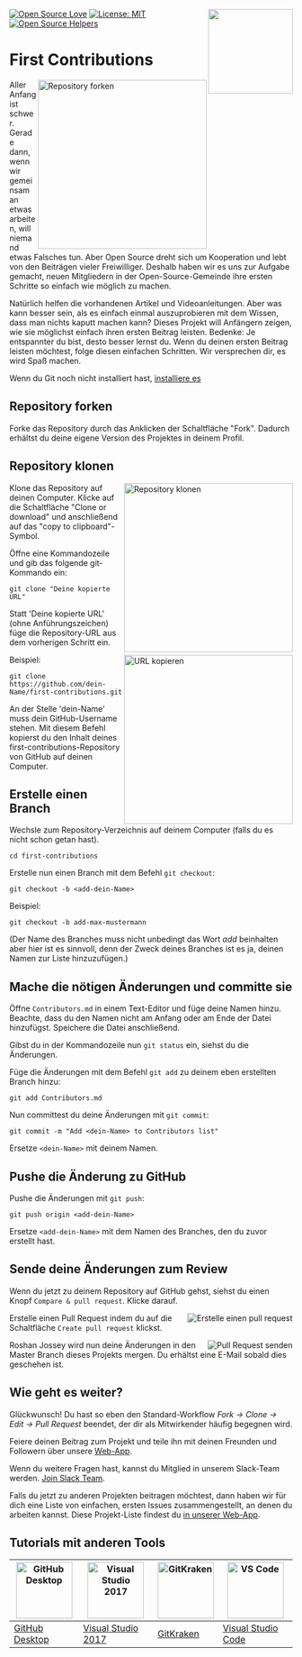 [![Open Source Love](https://badges.frapsoft.com/os/v1/open-source.svg?v=103)](https://github.com/ellerbrock/open-source-badges/)
[<img align="right" width="150" src="../assets/join-slack-team.png">](https://join.slack.com/t/firstcontributors/shared_invite/enQtNjkxNzQwNzA2MTMwLTVhMWJjNjg2ODRlNWZhNjIzYjgwNDIyZWYwZjhjYTQ4OTBjMWM0MmFhZDUxNzBiYzczMGNiYzcxNjkzZDZlMDM)
[![License: MIT](https://img.shields.io/badge/License-MIT-green.svg)](https://opensource.org/licenses/MIT)
[![Open Source Helpers](https://www.codetriage.com/roshanjossey/first-contributions/badges/users.svg)](https://www.codetriage.com/roshanjossey/first-contributions)


# First Contributions

<img align="right" width="300" src="../assets/fork.png" alt="Repository forken" />

Aller Anfang ist schwer. Gerade dann, wenn wir gemeinsam an etwas arbeiten, will niemand etwas Falsches tun. Aber Open Source dreht sich um Kooperation und lebt von den Beiträgen vieler Freiwilliger. Deshalb haben wir es uns zur Aufgabe gemacht, neuen Mitgliedern in der Open-Source-Gemeinde ihre ersten Schritte so einfach wie möglich zu machen. 

Natürlich helfen die vorhandenen Artikel und Videoanleitungen. Aber was kann besser sein, als es einfach einmal auszuprobieren mit dem Wissen, dass man nichts kaputt machen kann? Dieses Projekt will Anfängern zeigen, wie sie möglichst einfach ihren ersten Beitrag leisten. Bedenke: Je entspannter du bist, desto besser lernst du. Wenn du deinen ersten Beitrag leisten möchtest, folge diesen einfachen Schritten. Wir versprechen dir, es wird Spaß machen.


Wenn du Git noch nicht installiert hast, [ installiere es ]( https://help.github.com/articles/set-up-git/ )

## Repository forken

Forke das Repository durch das Anklicken der Schaltfläche "Fork". Dadurch erhältst du deine eigene Version des Projektes in deinem Profil.

## Repository klonen

<img align="right" width="300" src="../assets/clone.png" alt="Repository klonen" />

Klone das Repository auf deinen Computer. Klicke auf die Schaltfläche "Clone or download" und anschließend auf das "copy to clipboard"-Symbol.

Öffne eine Kommandozeile und gib das folgende git-Kommando ein:

```
git clone "Deine kopierte URL"
```
Statt 'Deine kopierte URL' (ohne Anführungszeichen) füge die Repository-URL aus dem vorherigen Schritt ein.

<img align="right" width="300" src="../assets/copy-to-clipboard.png" alt="URL kopieren" />

Beispiel:
```
git clone https://github.com/dein-Name/first-contributions.git
```
An der Stelle 'dein-Name' muss dein GitHub-Username stehen. Mit diesem Befehl kopierst du den Inhalt deines first-contributions-Repository von GitHub auf deinen Computer.

## Erstelle einen Branch

Wechsle zum Repository-Verzeichnis auf deinem Computer (falls du es nicht schon getan hast).

```
cd first-contributions
```
Erstelle nun einen Branch mit dem Befehl `git checkout`:
```
git checkout -b <add-dein-Name>
```

Beispiel:
```
git checkout -b add-max-mustermann
```

(Der Name des Branches muss nicht unbedingt das Wort *add* beinhalten aber hier ist es sinnvoll, denn der Zweck deines Branches ist es ja, deinen Namen zur Liste hinzuzufügen.)

## Mache die nötigen Änderungen und committe sie

Öffne `Contributors.md` in einem Text-Editor und füge deine Namen hinzu. Beachte, dass du den Namen nicht am Anfang oder am Ende der Datei hinzufügst. Speichere die Datei anschließend.

Gibst du in der Kommandozeile nun `git status` ein, siehst du die Änderungen. 

Füge die Änderungen mit dem Befehl `git add` zu deinem eben erstellten Branch hinzu:
```
git add Contributors.md
```

Nun committest du deine Änderungen mit `git commit`:
```
git commit -m "Add <dein-Name> to Contributors list"
```
Ersetze `<dein-Name>` mit deinem Namen.

## Pushe die Änderung zu GitHub

Pushe die Änderungen mit `git push`:
```
git push origin <add-dein-Name>
```
Ersetze `<add-dein-Name>` mit dem Namen des Branches, den du zuvor erstellt hast.

## Sende deine Änderungen zum Review

Wenn du jetzt zu deinem Repository auf GitHub gehst, siehst du einen Knopf `Compare & pull request`. Klicke darauf.

<img style="float: right;" src="../assets/compare-and-pull.png" alt="Erstelle einen pull request" />

Erstelle einen Pull Request indem du auf die Schaltfläche `Create pull request` klickst.

<img style="float: right;" src="../assets/submit-pull-request.png" alt="Pull Request senden" />

Roshan Jossey wird nun deine Änderungen in den Master Branch dieses Projekts mergen. Du erhältst eine E-Mail sobald dies geschehen ist. 

## Wie geht es weiter?

Glückwunsch! Du hast so eben den Standard-Workflow *Fork -> Clone -> Edit -> Pull Request* beendet, der dir als Mitwirkender häufig begegnen wird.

Feiere deinen Beitrag zum Projekt und teile ihn mit deinen Freunden und Followern über unsere [Web-App](https://firstcontributions.github.io/#social-share).

Wenn du weitere Fragen hast, kannst du Mitglied in unserem Slack-Team werden. [Join Slack Team](https://join.slack.com/t/firstcontributors/shared_invite/enQtMzE1MTYwNzI3ODQ0LTZiMDA2OGI2NTYyNjM1MTFiNTc4YTRhZTg4OWZjMzA0ZWZmY2UxYzVkMzI1ZmVmOWI4ODdkZWQwNTM2NDVmNjY).

Falls du jetzt zu anderen Projekten beitragen möchtest, dann haben wir für dich eine Liste von einfachen, ersten Issues zusammengestellt, an denen du arbeiten kannst. Diese Projekt-Liste findest du [in unserer Web-App](https://firstcontributions.github.io/#project-list).

## Tutorials mit anderen Tools

|<a href="../github-desktop-tutorial.md"><img alt="GitHub Desktop" src="https://desktop.github.com/images/desktop-icon.svg" width="100"></a>|<a href="../github-windows-vs2017-tutorial.md"><img alt="Visual Studio 2017" src="https://upload.wikimedia.org/wikipedia/commons/c/cd/Visual_Studio_2017_Logo.svg" width="100"></a>|<a href="../gitkraken-tutorial.md"><img alt="GitKraken" src="/assets/gk-icon.png" width="100"></a>|<a href="../gui-tool-tutorials/github-windows-vs-code-tutorial.md"><img alt="VS Code" src="https://upload.wikimedia.org/wikipedia/commons/2/2d/Visual_Studio_Code_1.18_icon.svg" width=100></a>|
|---|---|---|---|
|[GitHub Desktop](../github-desktop-tutorial.md)|[Visual Studio 2017](../github-windows-vs2017-tutorial.md)|[GitKraken](../gitkraken-tutorial.md)|[Visual Studio Code](../gui-tool-tutorials/github-windows-vs-code-tutorial.md)|

